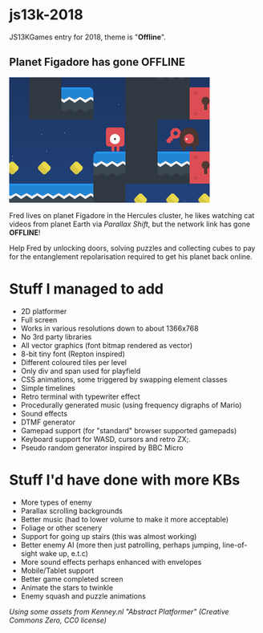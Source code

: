 # js13k-2018
JS13KGames entry for 2018, theme is "**Offline**".

## Planet Figadore has gone OFFLINE

![Planet Figadore has gone OFFLINE](big_screenshot.png?raw=true "Planet Figadore has gone OFFLINE")

Fred lives on planet Figadore in the Hercules cluster, he likes watching cat videos from planet Earth via _Parallax Shift_, but the network link has gone **OFFLINE**!

Help Fred by unlocking doors, solving puzzles and collecting cubes to pay for the entanglement repolarisation required to get his planet back online.

# Stuff I managed to add
* 2D platformer
* Full screen
* Works in various resolutions down to about 1366x768
* No 3rd party libraries
* All vector graphics (font bitmap rendered as vector)
* 8-bit tiny font (Repton inspired)
* Different coloured tiles per level
* Only div and span used for playfield
* CSS animations, some triggered by swapping element classes
* Simple timelines
* Retro terminal with typewriter effect
* Procedurally generated music (using frequency digraphs of Mario)
* Sound effects
* DTMF generator
* Gamepad support (for "standard" browser supported gamepads)
* Keyboard support for WASD, cursors and retro ZX;.
* Pseudo random generator inspired by BBC Micro

# Stuff I'd have done with more KBs
* More types of enemy
* Parallax scrolling backgrounds
* Better music (had to lower volume to make it more acceptable)
* Foliage or other scenery
* Support for going up stairs (this was almost working)
* Better enemy AI (more then just patrolling, perhaps jumping, line-of-sight wake up, e.t.c)
* More sound effects perhaps enhanced with envelopes
* Mobile/Tablet support
* Better game completed screen
* Animate the stars to twinkle
* Enemy squash and puzzle animations

_Using some assets from Kenney.nl "Abstract Platformer" (Creative Commons Zero, CC0 license)_
